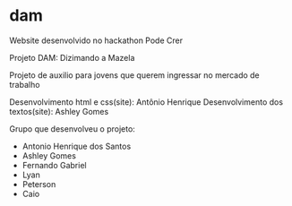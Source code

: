 # dam
Website desenvolvido no hackathon Pode Crer

Projeto DAM: Dizimando a Mazela

Projeto de auxilio para jovens que querem ingressar no mercado de trabalho

Desenvolvimento html e css(site): Antônio Henrique
Desenvolvimento dos textos(site): Ashley Gomes

Grupo que desenvolveu o projeto:

- Antonio Henrique dos Santos 
- Ashley Gomes 
- Fernando Gabriel
- Lyan
- Peterson
- Caio
